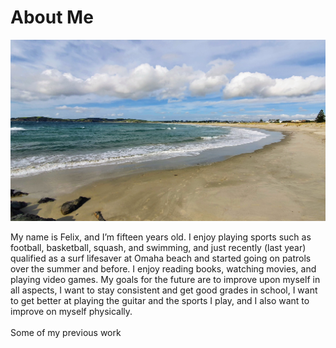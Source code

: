 # About Me
![Omaha beach](Omaha_Beach_vista.jpg)

<p>
  My name is Felix, and I’m fifteen years old. I enjoy playing sports such as football, basketball, squash, and swimming, and just recently (last year) qualified as a surf lifesaver at Omaha beach and started going on patrols over the summer and before. I enjoy reading books, watching movies, and playing video games. My goals for the future are to improve upon myself in all aspects, I want to stay consistent and get good grades in school, I want to get better at playing the guitar and the sports I play, and I also want to improve on myself physically.

  <br>
  <br>
  Some of my previous work
</p>
<!--
**FelixWSC/FelixWSC** is a ✨ _special_ ✨ repository because its `README.md` (this file) appears on your GitHub profile.

Here are some ideas to get you started:

- 🔭 I’m currently working on ...
- 🌱 I’m currently learning ...
- 👯 I’m looking to collaborate on ...
- 🤔 I’m looking for help with ...
- 💬 Ask me about ...
- 📫 How to reach me: ...
- 😄 Pronouns: ...
- ⚡ Fun fact: ...
-->

